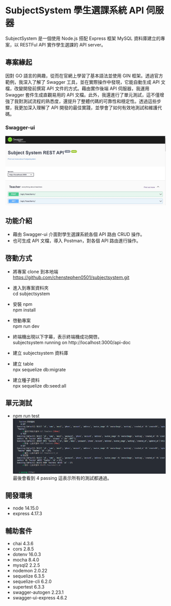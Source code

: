 # SubjectSystem 學生選課系統 API 伺服器
SubjectSystem 是一個使用 Node.js 搭配 Express 框架 MySQL 資料庫建立的專案，以 RESTFul API 實作學生選課的 API server。
## 專案緣起
因對 GO 語言的興趣，從而在官網上學習了基本語法並使用 GIN 框架。透過官方範例，我深入了解了 Swagger 工具，並在實際操作中發現，它能自動生成 API 文檔，改變開發前撰寫 API 文件的方式。藉由實作後端 API 伺服器，我運用 Swagger 套件生成直觀易用的 API 文檔。此外，我還進行了單元測試，這不僅增強了我對測試流程的熟悉度，還提升了整體代碼的可靠性和穩定性。透過這些步驟，我更加深入理解了 API 開發的最佳實踐，並學會了如何有效地測試和維護代碼。<br>

### Swagger-ui

![restaurant-image](public/image/home.jpg)

## 功能介紹

- 藉由 Swagger-ui 介面對學生選課系統各個 API 路由 CRUD 操作。
- 也可生成 API 文檔，導入 Postman，對各個 API 路由進行操作。

## 啓動方式
- 將專案 clone 到本地端
  https://github.com/chenstephen0501/subjectsystem.git

- 進入到專案資料夾<br>
  cd subjectsystem
- 安裝 npm<br>
  npm install
- 啓動專案<br>
  npm run dev
- 終端機出現以下字幕，表示終端機成功開啓。<br>
  subjectsystem running on http://localhost:3000/api-doc
- 建立 subjectsystem 資料庫
- 建立 table <br>
  npx sequelize db:migrate <br>
- 建立種子資料 <br>
  npx sequelize db:seed:all <br>

## 單元測試
- npm run test <br>
  ![restaurant-image](public/image/test-ok.PNG)
  最後會看到 4 passing 這表示所有的測試都通過。
 
## 開發環境
- node 14.15.0
- express 4.17.3
## 輔助套件
- chai 4.3.6
- cors 2.8.5
- dotenv 16.0.3
- mocha 8.4.0
- mysql2 2.2.5
- nodemon 2.0.22
- sequelize 6.3.5
- sequelize-cli 6.2.0
- supertest 6.3.3
- swagger-autogen 2.23.1
- swagger-ui-express 4.6.2





